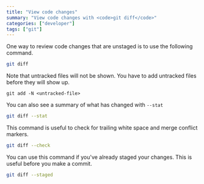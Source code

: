 ```yaml
---
title: "View code changes"
summary: "View code changes with <code>git diff</code>"
categories: ["developer"]
tags: ["git"]
---
```


One way to review code changes that are unstaged is to use the following command.

```bash
git diff
```

Note that untracked files will not be shown. You have to add untracked files before they will show up.

```
git add -N <untracked-file>
```

You can also see a summary of what has changed with `--stat`

```bash
git diff --stat
```

This command is useful to check for trailing white space and merge conflict markers.

```bash
git diff --check
```

You can use this command if you've already staged your changes. This is useful before you make a commit.

```bash
git diff --staged
```
